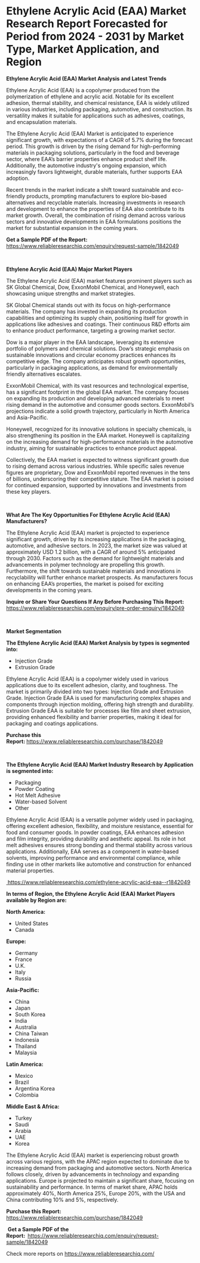 <p><h1>Ethylene Acrylic Acid (EAA) Market Research Report Forecasted for Period from 2024 -  2031 by Market Type, Market Application, and Region</h1></p><p><strong>Ethylene Acrylic Acid (EAA) Market Analysis and Latest Trends</strong></p>
<p><p>Ethylene Acrylic Acid (EAA) is a copolymer produced from the polymerization of ethylene and acrylic acid. Notable for its excellent adhesion, thermal stability, and chemical resistance, EAA is widely utilized in various industries, including packaging, automotive, and construction. Its versatility makes it suitable for applications such as adhesives, coatings, and encapsulation materials.</p><p>The Ethylene Acrylic Acid (EAA) Market is anticipated to experience significant growth, with expectations of a CAGR of 5.7% during the forecast period. This growth is driven by the rising demand for high-performing materials in packaging solutions, particularly in the food and beverage sector, where EAA’s barrier properties enhance product shelf life. Additionally, the automotive industry's ongoing expansion, which increasingly favors lightweight, durable materials, further supports EAA adoption.</p><p>Recent trends in the market indicate a shift toward sustainable and eco-friendly products, prompting manufacturers to explore bio-based alternatives and recyclable materials. Increasing investments in research and development to enhance the properties of EAA also contribute to its market growth. Overall, the combination of rising demand across various sectors and innovative developments in EAA formulations positions the market for substantial expansion in the coming years.</p></p>
<p><strong>Get a Sample PDF of the Report:&nbsp;</strong> <a href="https://www.reliableresearchiq.com/enquiry/request-sample/1842049?utm_campaign=1170&utm_medium=2&utm_source=Github&utm_content=ia&utm_term=31122024&utm_id=ethylene-acrylic-acid-eaa">https://www.reliableresearchiq.com/enquiry/request-sample/1842049</a></p>
<p>&nbsp;</p>
<p><strong>Ethylene Acrylic Acid (EAA) Major Market Players</strong></p>
<p><p>The Ethylene Acrylic Acid (EAA) market features prominent players such as SK Global Chemical, Dow, ExxonMobil Chemical, and Honeywell, each showcasing unique strengths and market strategies. </p><p>SK Global Chemical stands out with its focus on high-performance materials. The company has invested in expanding its production capabilities and optimizing its supply chain, positioning itself for growth in applications like adhesives and coatings. Their continuous R&D efforts aim to enhance product performance, targeting a growing market sector.</p><p>Dow is a major player in the EAA landscape, leveraging its extensive portfolio of polymers and chemical solutions. Dow’s strategic emphasis on sustainable innovations and circular economy practices enhances its competitive edge. The company anticipates robust growth opportunities, particularly in packaging applications, as demand for environmentally friendly alternatives escalates.</p><p>ExxonMobil Chemical, with its vast resources and technological expertise, has a significant footprint in the global EAA market. The company focuses on expanding its production and developing advanced materials to meet rising demand in the automotive and consumer goods sectors. ExxonMobil’s projections indicate a solid growth trajectory, particularly in North America and Asia-Pacific.</p><p>Honeywell, recognized for its innovative solutions in specialty chemicals, is also strengthening its position in the EAA market. Honeywell is capitalizing on the increasing demand for high-performance materials in the automotive industry, aiming for sustainable practices to enhance product appeal.</p><p>Collectively, the EAA market is expected to witness significant growth due to rising demand across various industries. While specific sales revenue figures are proprietary, Dow and ExxonMobil reported revenues in the tens of billions, underscoring their competitive stature. The EAA market is poised for continued expansion, supported by innovations and investments from these key players.</p></p>
<p>&nbsp;</p>
<p><strong>What Are The Key Opportunities For Ethylene Acrylic Acid (EAA) Manufacturers?</strong></p>
<p><p>The Ethylene Acrylic Acid (EAA) market is projected to experience significant growth, driven by its increasing applications in the packaging, automotive, and adhesive sectors. In 2023, the market size was valued at approximately USD 1.2 billion, with a CAGR of around 5% anticipated through 2030. Factors such as the demand for lightweight materials and advancements in polymer technology are propelling this growth. Furthermore, the shift towards sustainable materials and innovations in recyclability will further enhance market prospects. As manufacturers focus on enhancing EAA’s properties, the market is poised for exciting developments in the coming years.</p></p>
<p><strong>Inquire or Share Your Questions If Any Before Purchasing This Report:</strong> <a href="https://www.reliableresearchiq.com/enquiry/pre-order-enquiry/1842049?utm_campaign=1170&utm_medium=2&utm_source=Github&utm_content=ia&utm_term=31122024&utm_id=ethylene-acrylic-acid-eaa">https://www.reliableresearchiq.com/enquiry/pre-order-enquiry/1842049</a></p>
<p>&nbsp;</p>
<p><strong>Market Segmentation</strong></p>
<p><strong>The Ethylene Acrylic Acid (EAA) Market Analysis by types is segmented into:</strong></p>
<p><ul><li>Injection Grade</li><li>Extrusion Grade</li></ul></p>
<p><p>Ethylene Acrylic Acid (EAA) is a copolymer widely used in various applications due to its excellent adhesion, clarity, and toughness. The market is primarily divided into two types: Injection Grade and Extrusion Grade. Injection Grade EAA is used for manufacturing complex shapes and components through injection molding, offering high strength and durability. Extrusion Grade EAA is suitable for processes like film and sheet extrusion, providing enhanced flexibility and barrier properties, making it ideal for packaging and coatings applications.</p></p>
<p><strong>Purchase this Report:&nbsp;</strong><a href="https://www.reliableresearchiq.com/purchase/1842049?utm_campaign=1170&utm_medium=2&utm_source=Github&utm_content=ia&utm_term=31122024&utm_id=ethylene-acrylic-acid-eaa">https://www.reliableresearchiq.com/purchase/1842049</a></p>
<p>&nbsp;</p>
<p><strong>The Ethylene Acrylic Acid (EAA) Market Industry Research by Application is segmented into:</strong></p>
<p><ul><li>Packaging</li><li>Powder Coating</li><li>Hot Melt Adhesive</li><li>Water-based Solvent</li><li>Other</li></ul></p>
<p><p>Ethylene Acrylic Acid (EAA) is a versatile polymer widely used in packaging, offering excellent adhesion, flexibility, and moisture resistance, essential for food and consumer goods. In powder coatings, EAA enhances adhesion and film integrity, providing durability and aesthetic appeal. Its role in hot melt adhesives ensures strong bonding and thermal stability across various applications. Additionally, EAA serves as a component in water-based solvents, improving performance and environmental compliance, while finding use in other markets like automotive and construction for enhanced material properties.</p></p>
<p><a href="https://www.reliableresearchiq.com/ethylene-acrylic-acid-eaa--r1842049?utm_campaign=1170&utm_medium=2&utm_source=Github&utm_content=ia&utm_term=31122024&utm_id=ethylene-acrylic-acid-eaa">&nbsp;https://www.reliableresearchiq.com/ethylene-acrylic-acid-eaa--r1842049</a></p>
<p><strong>In terms of Region, the Ethylene Acrylic Acid (EAA) Market Players available by Region are:</strong></p>
<p>
    <p> <strong> North America: </strong>
        <ul>
            <li>United States</li>
            <li>Canada</li>
        </ul>
        </p> 
    <p> <strong> Europe: </strong>
        <ul>
            <li>Germany</li>
            <li>France</li>
            <li>U.K.</li>
            <li>Italy</li>
            <li>Russia</li>
        </ul>
        </p> 
    <p> <strong> Asia-Pacific: </strong>
        <ul>
            <li>China</li>
            <li>Japan</li>
            <li>South Korea</li>
            <li>India</li>
            <li>Australia</li>
            <li>China Taiwan</li>
            <li>Indonesia</li>
            <li>Thailand</li>
            <li>Malaysia</li>
        </ul>
        </p> 
    <p> <strong> Latin America: </strong>
        <ul>
            <li>Mexico</li>
            <li>Brazil</li>
            <li>Argentina Korea</li>
            <li>Colombia</li>
        </ul>
        </p> 
    <p> <strong> Middle East & Africa: </strong>
        <ul>
            <li>Turkey</li>
            <li>Saudi</li>
            <li>Arabia</li>
            <li>UAE</li>
            <li>Korea</li>
        </ul>
    </p>
    </p>
<p><p>The Ethylene Acrylic Acid (EAA) market is experiencing robust growth across various regions, with the APAC region expected to dominate due to increasing demand from packaging and automotive sectors. North America follows closely, driven by advancements in technology and expanding applications. Europe is projected to maintain a significant share, focusing on sustainability and performance. In terms of market share, APAC holds approximately 40%, North America 25%, Europe 20%, with the USA and China contributing 10% and 5%, respectively.</p></p>
<p><strong>Purchase this Report: </strong><a href="https://www.reliableresearchiq.com/purchase/1842049?utm_campaign=1170&utm_medium=2&utm_source=Github&utm_content=ia&utm_term=31122024&utm_id=ethylene-acrylic-acid-eaa">https://www.reliableresearchiq.com/purchase/1842049</a></p>
<p>&nbsp;<strong>Get a Sample PDF of the Report:&nbsp;&nbsp;</strong><a href="https://www.reliableresearchiq.com/enquiry/request-sample/1842049?utm_campaign=1170&utm_medium=2&utm_source=Github&utm_content=ia&utm_term=31122024&utm_id=ethylene-acrylic-acid-eaa">https://www.reliableresearchiq.com/enquiry/request-sample/1842049</a></p>
<p><strong></strong></p>
<p>Check more reports on <a href="https://www.reliableresearchiq.com/?utm_campaign=1170&utm_medium=2&utm_source=Github&utm_content=ia&utm_term=31122024&utm_id=ethylene-acrylic-acid-eaa">https://www.reliableresearchiq.com/</a></p>
